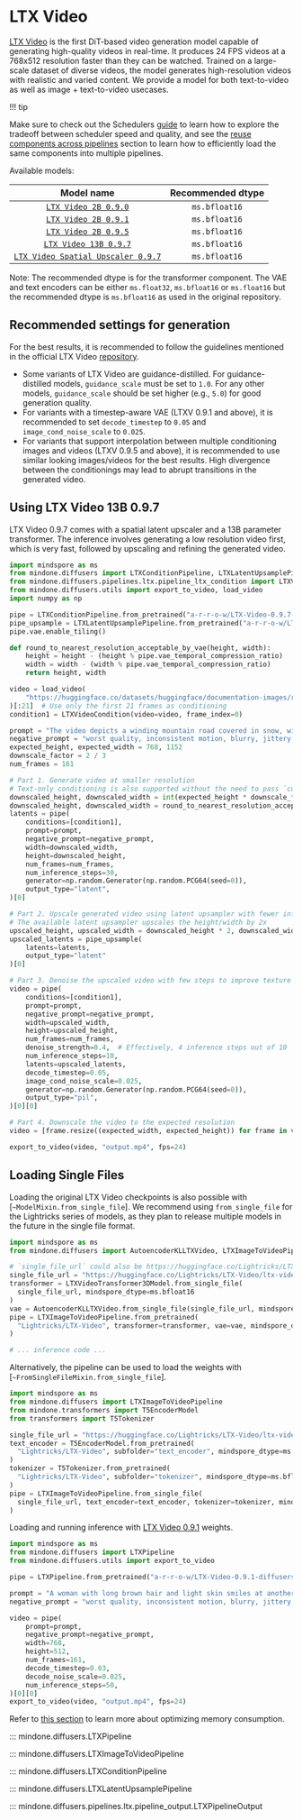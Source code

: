 <!-- Copyright 2024 The HuggingFace Team. All rights reserved.
#
# Licensed under the Apache License, Version 2.0 (the "License");
# you may not use this file except in compliance with the License.
# You may obtain a copy of the License at
#
#     http://www.apache.org/licenses/LICENSE-2.0
#
# Unless required by applicable law or agreed to in writing, software
# distributed under the License is distributed on an "AS IS" BASIS,
# WITHOUT WARRANTIES OR CONDITIONS OF ANY KIND, either express or implied.
# See the License for the specific language governing permissions and
# limitations under the License. -->

# LTX Video

[LTX Video](https://huggingface.co/Lightricks/LTX-Video) is the first DiT-based video generation model capable of generating high-quality videos in real-time. It produces 24 FPS videos at a 768x512 resolution faster than they can be watched. Trained on a large-scale dataset of diverse videos, the model generates high-resolution videos with realistic and varied content. We provide a model for both text-to-video as well as image + text-to-video usecases.

!!! tip

Make sure to check out the Schedulers [guide](../../using-diffusers/schedulers.md) to learn how to explore the tradeoff between scheduler speed and quality, and see the [reuse components across pipelines](../../using-diffusers/loading.md#reuse-a-pipeline) section to learn how to efficiently load the same components into multiple pipelines.

Available models:

|                                                             Model name                                                              | Recommended dtype |
|:-----------------------------------------------------------------------------------------------------------------------------------:|:-----------------:|
|             [`LTX Video 2B 0.9.0`](https://huggingface.co/Lightricks/LTX-Video/blob/main/ltx-video-2b-v0.9.safetensors)             |   `ms.bfloat16`   |
|            [`LTX Video 2B 0.9.1`](https://huggingface.co/Lightricks/LTX-Video/blob/main/ltx-video-2b-v0.9.1.safetensors)            |  `ms.bfloat16`    |
|            [`LTX Video 2B 0.9.5`](https://huggingface.co/Lightricks/LTX-Video/blob/main/ltx-video-2b-v0.9.5.safetensors)            |   `ms.bfloat16`   |
|            [`LTX Video 13B 0.9.7`](https://huggingface.co/Lightricks/LTX-Video/blob/main/ltxv-13b-0.9.7-dev.safetensors)            |   `ms.bfloat16`   |
| [`LTX Video Spatial Upscaler 0.9.7`](https://huggingface.co/Lightricks/LTX-Video/blob/main/ltxv-spatial-upscaler-0.9.7.safetensors) |   `ms.bfloat16`   |

Note: The recommended dtype is for the transformer component. The VAE and text encoders can be either `ms.float32`, `ms.bfloat16` or `ms.float16` but the recommended dtype is `ms.bfloat16` as used in the original repository.

## Recommended settings for generation

For the best results, it is recommended to follow the guidelines mentioned in the official LTX Video [repository](https://github.com/Lightricks/LTX-Video).

- Some variants of LTX Video are guidance-distilled. For guidance-distilled models, `guidance_scale` must be set to `1.0`. For any other models, `guidance_scale` should be set higher (e.g., `5.0`) for good generation quality.
- For variants with a timestep-aware VAE (LTXV 0.9.1 and above), it is recommended to set `decode_timestep` to `0.05` and `image_cond_noise_scale` to `0.025`.
- For variants that support interpolation between multiple conditioning images and videos (LTXV 0.9.5 and above), it is recommended to use similar looking images/videos for the best results. High divergence between the conditionings may lead to abrupt transitions in the generated video.

## Using LTX Video 13B 0.9.7

LTX Video 0.9.7 comes with a spatial latent upscaler and a 13B parameter transformer. The inference involves generating a low resolution video first, which is very fast, followed by upscaling and refining the generated video.

<!-- TODO(aryan): modify when official checkpoints are available -->

```python
import mindspore as ms
from mindone.diffusers import LTXConditionPipeline, LTXLatentUpsamplePipeline
from mindone.diffusers.pipelines.ltx.pipeline_ltx_condition import LTXVideoCondition
from mindone.diffusers.utils import export_to_video, load_video
import numpy as np

pipe = LTXConditionPipeline.from_pretrained("a-r-r-o-w/LTX-Video-0.9.7-diffusers", mindspore_dtype=ms.bfloat16)
pipe_upsample = LTXLatentUpsamplePipeline.from_pretrained("a-r-r-o-w/LTX-Video-0.9.7-Latent-Spatial-Upsampler-diffusers", vae=pipe.vae, mindspore_dtype=ms.bfloat16)
pipe.vae.enable_tiling()

def round_to_nearest_resolution_acceptable_by_vae(height, width):
    height = height - (height % pipe.vae_temporal_compression_ratio)
    width = width - (width % pipe.vae_temporal_compression_ratio)
    return height, width

video = load_video(
    "https://huggingface.co/datasets/huggingface/documentation-images/resolve/main/diffusers/cosmos/cosmos-video2world-input-vid.mp4"
)[:21]  # Use only the first 21 frames as conditioning
condition1 = LTXVideoCondition(video=video, frame_index=0)

prompt = "The video depicts a winding mountain road covered in snow, with a single vehicle traveling along it. The road is flanked by steep, rocky cliffs and sparse vegetation. The landscape is characterized by rugged terrain and a river visible in the distance. The scene captures the solitude and beauty of a winter drive through a mountainous region."
negative_prompt = "worst quality, inconsistent motion, blurry, jittery, distorted"
expected_height, expected_width = 768, 1152
downscale_factor = 2 / 3
num_frames = 161

# Part 1. Generate video at smaller resolution
# Text-only conditioning is also supported without the need to pass `conditions`
downscaled_height, downscaled_width = int(expected_height * downscale_factor), int(expected_width * downscale_factor)
downscaled_height, downscaled_width = round_to_nearest_resolution_acceptable_by_vae(downscaled_height, downscaled_width)
latents = pipe(
    conditions=[condition1],
    prompt=prompt,
    negative_prompt=negative_prompt,
    width=downscaled_width,
    height=downscaled_height,
    num_frames=num_frames,
    num_inference_steps=30,
    generator=np.random.Generator(np.random.PCG64(seed=0)),
    output_type="latent",
)[0]

# Part 2. Upscale generated video using latent upsampler with fewer inference steps
# The available latent upsampler upscales the height/width by 2x
upscaled_height, upscaled_width = downscaled_height * 2, downscaled_width * 2
upscaled_latents = pipe_upsample(
    latents=latents,
    output_type="latent"
)[0]

# Part 3. Denoise the upscaled video with few steps to improve texture (optional, but recommended)
video = pipe(
    conditions=[condition1],
    prompt=prompt,
    negative_prompt=negative_prompt,
    width=upscaled_width,
    height=upscaled_height,
    num_frames=num_frames,
    denoise_strength=0.4,  # Effectively, 4 inference steps out of 10
    num_inference_steps=10,
    latents=upscaled_latents,
    decode_timestep=0.05,
    image_cond_noise_scale=0.025,
    generator=np.random.Generator(np.random.PCG64(seed=0)),
    output_type="pil",
)[0][0]

# Part 4. Downscale the video to the expected resolution
video = [frame.resize((expected_width, expected_height)) for frame in video]

export_to_video(video, "output.mp4", fps=24)
```

## Loading Single Files

Loading the original LTX Video checkpoints is also possible with [`~ModelMixin.from_single_file`]. We recommend using `from_single_file` for the Lightricks series of models, as they plan to release multiple models in the future in the single file format.

```python
import mindspore as ms
from mindone.diffusers import AutoencoderKLLTXVideo, LTXImageToVideoPipeline, LTXVideoTransformer3DModel

# `single_file_url` could also be https://huggingface.co/Lightricks/LTX-Video/ltx-video-2b-v0.9.1.safetensors
single_file_url = "https://huggingface.co/Lightricks/LTX-Video/ltx-video-2b-v0.9.safetensors"
transformer = LTXVideoTransformer3DModel.from_single_file(
  single_file_url, mindspore_dtype=ms.bfloat16
)
vae = AutoencoderKLLTXVideo.from_single_file(single_file_url, mindspore_dtype=ms.bfloat16)
pipe = LTXImageToVideoPipeline.from_pretrained(
  "Lightricks/LTX-Video", transformer=transformer, vae=vae, mindspore_dtype=ms.bfloat16
)

# ... inference code ...
```

Alternatively, the pipeline can be used to load the weights with [`~FromSingleFileMixin.from_single_file`].

```python
import mindspore as ms
from mindone.diffusers import LTXImageToVideoPipeline
from mindone.transformers import T5EncoderModel
from transformers import T5Tokenizer

single_file_url = "https://huggingface.co/Lightricks/LTX-Video/ltx-video-2b-v0.9.safetensors"
text_encoder = T5EncoderModel.from_pretrained(
  "Lightricks/LTX-Video", subfolder="text_encoder", mindspore_dtype=ms.bfloat16
)
tokenizer = T5Tokenizer.from_pretrained(
  "Lightricks/LTX-Video", subfolder="tokenizer", mindspore_dtype=ms.bfloat16
)
pipe = LTXImageToVideoPipeline.from_single_file(
  single_file_url, text_encoder=text_encoder, tokenizer=tokenizer, mindspore_dtype=ms.bfloat16
)
```

Loading and running inference with [LTX Video 0.9.1](https://huggingface.co/Lightricks/LTX-Video/blob/main/ltx-video-2b-v0.9.1.safetensors) weights.

```python
import mindspore as ms
from mindone.diffusers import LTXPipeline
from mindone.diffusers.utils import export_to_video

pipe = LTXPipeline.from_pretrained("a-r-r-o-w/LTX-Video-0.9.1-diffusers", mindspore_dtype=ms.bfloat16)

prompt = "A woman with long brown hair and light skin smiles at another woman with long blonde hair. The woman with brown hair wears a black jacket and has a small, barely noticeable mole on her right cheek. The camera angle is a close-up, focused on the woman with brown hair's face. The lighting is warm and natural, likely from the setting sun, casting a soft glow on the scene. The scene appears to be real-life footage"
negative_prompt = "worst quality, inconsistent motion, blurry, jittery, distorted"

video = pipe(
    prompt=prompt,
    negative_prompt=negative_prompt,
    width=768,
    height=512,
    num_frames=161,
    decode_timestep=0.03,
    decode_noise_scale=0.025,
    num_inference_steps=50,
)[0][0]
export_to_video(video, "output.mp4", fps=24)
```

Refer to [this section](https://mindspore-lab.github.io/mindone/latest/diffusers/api/pipelines/cogvideox/#memory-optimization) to learn more about optimizing memory consumption.

::: mindone.diffusers.LTXPipeline

::: mindone.diffusers.LTXImageToVideoPipeline

::: mindone.diffusers.LTXConditionPipeline

::: mindone.diffusers.LTXLatentUpsamplePipeline

::: mindone.diffusers.pipelines.ltx.pipeline_output.LTXPipelineOutput
